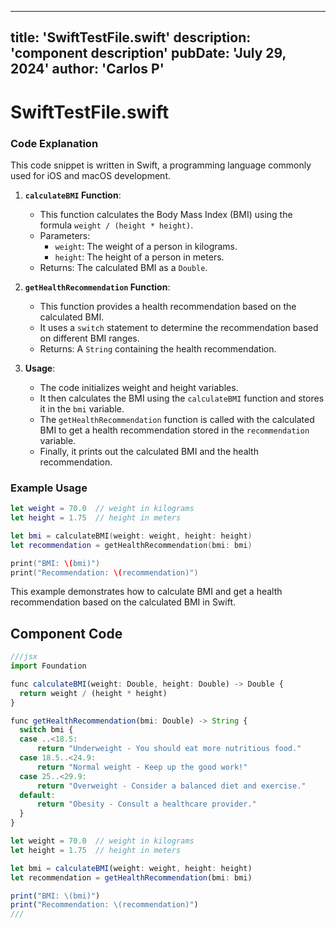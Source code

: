 ---
  title: 'SwiftTestFile.swift'
  description: 'component description'
  pubDate: 'July 29, 2024'
  author: 'Carlos P'
  ---
  
  
  
  # SwiftTestFile.swift
  ### Code Explanation

This code snippet is written in Swift, a programming language commonly used for iOS and macOS development.

1. **`calculateBMI` Function**:
   - This function calculates the Body Mass Index (BMI) using the formula `weight / (height * height)`.
   - Parameters:
     - `weight`: The weight of a person in kilograms.
     - `height`: The height of a person in meters.
   - Returns: The calculated BMI as a `Double`.

2. **`getHealthRecommendation` Function**:
   - This function provides a health recommendation based on the calculated BMI.
   - It uses a `switch` statement to determine the recommendation based on different BMI ranges.
   - Returns: A `String` containing the health recommendation.

3. **Usage**:
   - The code initializes weight and height variables.
   - It then calculates the BMI using the `calculateBMI` function and stores it in the `bmi` variable.
   - The `getHealthRecommendation` function is called with the calculated BMI to get a health recommendation stored in the `recommendation` variable.
   - Finally, it prints out the calculated BMI and the health recommendation.

### Example Usage

```swift
let weight = 70.0  // weight in kilograms
let height = 1.75  // height in meters

let bmi = calculateBMI(weight: weight, height: height)
let recommendation = getHealthRecommendation(bmi: bmi)

print("BMI: \(bmi)")
print("Recommendation: \(recommendation)")
```

This example demonstrates how to calculate BMI and get a health recommendation based on the calculated BMI in Swift.
  
  ## Component Code
  ```jsx
  ///jsx
  import Foundation

func calculateBMI(weight: Double, height: Double) -> Double {
    return weight / (height * height)
}

func getHealthRecommendation(bmi: Double) -> String {
    switch bmi {
    case ..<18.5:
        return "Underweight - You should eat more nutritious food."
    case 18.5..<24.9:
        return "Normal weight - Keep up the good work!"
    case 25..<29.9:
        return "Overweight - Consider a balanced diet and exercise."
    default:
        return "Obesity - Consult a healthcare provider."
    }
}

let weight = 70.0  // weight in kilograms
let height = 1.75  // height in meters

let bmi = calculateBMI(weight: weight, height: height)
let recommendation = getHealthRecommendation(bmi: bmi)

print("BMI: \(bmi)")
print("Recommendation: \(recommendation)")
  ///
  ```
  